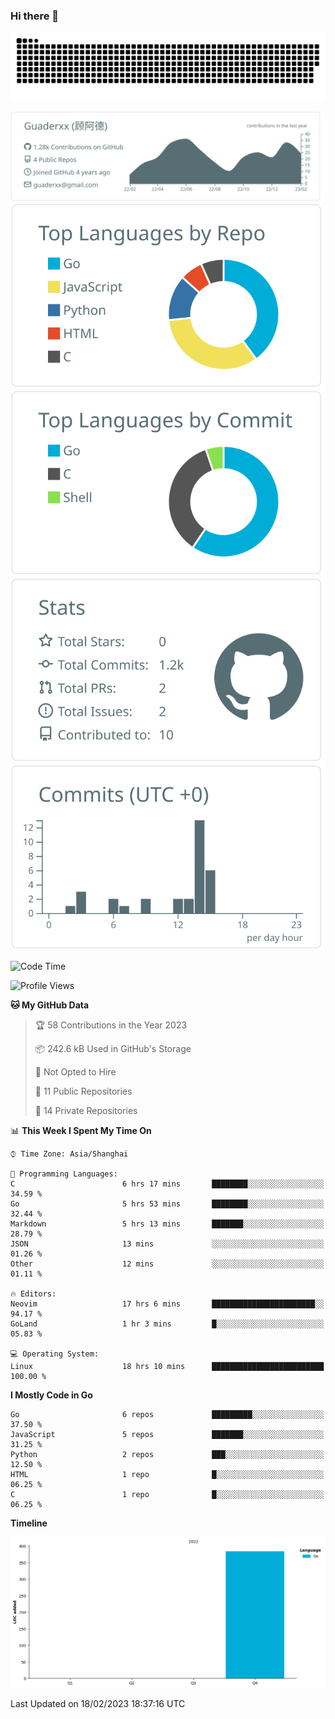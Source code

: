 ### Hi there 👋

<picture>
  <source media="(prefers-color-scheme: dark)" srcset="https://raw.githubusercontent.com/Guaderxx/Guaderxx/output/github-snake-dark.svg">
  <source media="(prefers-color-scheme: light)" srcset="https://raw.githubusercontent.com/Guaderxx/Guaderxx/output/github-snake.svg">
  <img alt="github-snake" src="https://raw.githubusercontent.com/Guaderxx/Guaderxx/output/github-snake.svg">
</picture>

<div align="center">


![](https://raw.githubusercontent.com/Guaderxx/Guaderxx/main/profile-summary-card-output/default/0-profile-details.svg)
![](https://raw.githubusercontent.com/Guaderxx/Guaderxx/main/profile-summary-card-output/default/1-repos-per-language.svg)
![](https://raw.githubusercontent.com/Guaderxx/Guaderxx/main/profile-summary-card-output/default/2-most-commit-language.svg)
![](https://raw.githubusercontent.com/Guaderxx/Guaderxx/main/profile-summary-card-output/default/3-stats.svg)
![](https://raw.githubusercontent.com/Guaderxx/Guaderxx/main/profile-summary-card-output/default/4-productive-time.svg)


</div>

<!--START_SECTION:waka-->
![Code Time](http://img.shields.io/badge/Code%20Time-37%20hrs%2048%20mins-blue)

![Profile Views](http://img.shields.io/badge/Profile%20Views-14-blue)

**🐱 My GitHub Data** 

> 🏆 58 Contributions in the Year 2023
 > 
> 📦 242.6 kB Used in GitHub's Storage 
 > 
> 🚫 Not Opted to Hire
 > 
> 📜 11 Public Repositories 
 > 
> 🔑 14 Private Repositories  
 > 
📊 **This Week I Spent My Time On** 

```text
⌚︎ Time Zone: Asia/Shanghai

💬 Programming Languages: 
C                        6 hrs 17 mins       ████████░░░░░░░░░░░░░░░░░   34.59 % 
Go                       5 hrs 53 mins       ████████░░░░░░░░░░░░░░░░░   32.44 % 
Markdown                 5 hrs 13 mins       ███████░░░░░░░░░░░░░░░░░░   28.79 % 
JSON                     13 mins             ░░░░░░░░░░░░░░░░░░░░░░░░░   01.26 % 
Other                    12 mins             ░░░░░░░░░░░░░░░░░░░░░░░░░   01.11 % 

🔥 Editors: 
Neovim                   17 hrs 6 mins       ███████████████████████░░   94.17 % 
GoLand                   1 hr 3 mins         █░░░░░░░░░░░░░░░░░░░░░░░░   05.83 % 

💻 Operating System: 
Linux                    18 hrs 10 mins      █████████████████████████   100.00 % 

```

**I Mostly Code in Go** 

```text
Go                       6 repos             █████████░░░░░░░░░░░░░░░░   37.50 % 
JavaScript               5 repos             ███████░░░░░░░░░░░░░░░░░░   31.25 % 
Python                   2 repos             ███░░░░░░░░░░░░░░░░░░░░░░   12.50 % 
HTML                     1 repo              █░░░░░░░░░░░░░░░░░░░░░░░░   06.25 % 
C                        1 repo              █░░░░░░░░░░░░░░░░░░░░░░░░   06.25 % 

```


**Timeline**

![Chart not found](https://raw.githubusercontent.com/Guaderxx/Guaderxx/main/charts/bar_graph.png) 


 Last Updated on 18/02/2023 18:37:16 UTC
<!--END_SECTION:waka-->
